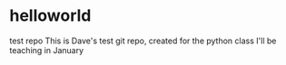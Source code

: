 # helloworld
test repo
This is Dave's test git repo, created for the python class I'll be teaching in January
